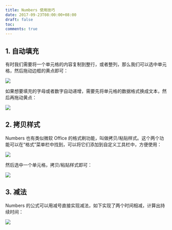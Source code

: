 ```yaml
---
title: Numbers 使用技巧
date: 2017-09-23T08:00:00+08:00
draft: false
toc:
comments: true
---
```



## 1. 自动填充

有时我们需要将一个单元格的内容复制到整行，或者整列，那么我们可以选中单元格，然后拖动边框的黄点即可：

![](./pics_1.gif)

如果想要填充的字母或者数字自动递增，需要先将单元格的数据格式换成文本，然后再拖动黄点：

![](./pics_2.gif)

## 2. 拷贝样式

Numbers 也有类似微软 Office 的格式刷功能，叫做拷贝/粘贴样式。这个两个功能可以在“格式”菜单栏中找到，可以将它们添加到自定义工具栏中，方便使用：

![](./pics_3.gif)

然后选中一个单元格，拷贝/粘贴样式即可：

![](./pics_4.gif)

## 3. 减法

Numbers 的公式可以用减号直接实现减法，如下实现了两个时间相减，计算出持续时间：

![](./pics_5.gif)

